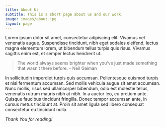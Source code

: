 ```yaml
---
title: About Us
subtitle: This is a short page about us and our work.
image: images/about.jpg
layout: page
---
```


Lorem ipsum dolor sit amet, consectetur adipiscing elit. Vivamus vel venenatis augue. Suspendisse tincidunt, nibh eget sodales eleifend, lectus magna elementum lorem, ut bibendum tellus turpis quis risus. Vivamus sagittis enim est, et semper lectus hendrerit ut.

>The world always seems brighter when you’ve just made something that wasn’t there before. - Neil Gaiman

In sollicitudin imperdiet turpis quis accumsan. Pellentesque euismod turpis et nisi fermentum accumsan. Sed mollis vehicula augue sit amet accumsan. Nunc mollis, risus sed ullamcorper bibendum, odio est molestie tellus, venenatis rutrum mauris nibh at nibh. In a auctor leo, eu pretium ante. Quisque faucibus tincidunt fringilla. Donec tempor accumsan ante, in cursus metus tincidunt at. Proin sit amet ligula sed libero consequat consectetur eu tincidunt nulla. 

*Thank You for reading!*
